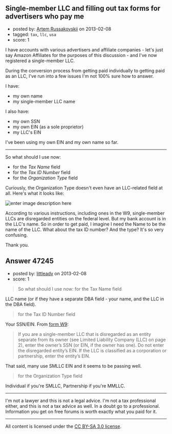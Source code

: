 ## Single-member LLC and filling out tax forms for advertisers who pay me

- posted by: [Artem Russakovskii](https://stackexchange.com/users/-1/6885-artem-russakovskii) on 2013-02-08
- tagged: `tax`, `llc`, `usa`
- score: 1

I have accounts with various advertisers and affiliate companies - let's just say Amazon Affiliates for the purposes of this discussion - and I've now registered a single-member LLC.

During the conversion process from getting paid individually to getting paid as an LLC, I've run into a few issues I'm not 100% sure how to answer.

I have:

 - my own name
 - my single-member LLC name

I also have:

 - my own SSN
 - my own EIN (as a sole proprietor)
 - my LLC's EIN

I've been using my own EIN and my own name so far.


----------


So what should I use now:

 - for the *Tax Name* field
 - for the *Tax ID Number* field
 - for the *Organization Type* field

Curiously, the Organization Type doesn't even have an LLC-related field at all. Here's what it looks like:

![enter image description here][1]


  [1]: http://i.stack.imgur.com/u9yKU.png


According to various instructions, including ones in the W9, single-member LLCs are disregarded entities on the federal level. But my bank account is in the LLC's name. So in order to get paid, I imagine I need the Name to be the name of the LLC. What about the tax ID number? And the type? It's so very confusing.

Thank you.


## Answer 47245

- posted by: [littleadv](https://stackexchange.com/users/-1/13808-littleadv) on 2013-02-08
- score: 1

<blockquote>
  <p>So what should I use now:
  for the Tax Name field</p>
</blockquote>

<p>LLC name (or if they have a separate DBA field - your name, and the LLC in the DBA field).</p>

<blockquote>
  <p>for the Tax ID Number field</p>
</blockquote>

<p>Your SSN/EIN. From <a href="http://www.irs.gov/uac/Form-W-9,-Request-for-Taxpayer-Identification-Number-and-Certification" rel="nofollow">form W9</a>:</p>

<blockquote>
  <p>If you are a single-member LLC that is disregarded as an entity
  separate from its owner (see Limited Liability Company (LLC) on page
  2), enter the owner’s SSN (or EIN, if the owner has one). Do not enter
  the disregarded entity’s EIN. If the LLC is classified as a
  corporation or partnership, enter the entity’s EIN.</p>
</blockquote>

<p>That said, many use SMLLC EIN and it seems to be passing well.</p>

<blockquote>
  <p>for the Organization Type field</p>
</blockquote>

<p>Individual if you're SMLLC, Partnership if you're MMLLC.</p>

<hr>

<p>I'm not a lawyer and this is not a legal advice. I'm not a tax professional either, and this is not a tax advice as well. In a doubt go to a professional. Information you get on free forums is worth exactly what you paid for it.</p>




---

All content is licensed under the [CC BY-SA 3.0 license](https://creativecommons.org/licenses/by-sa/3.0/).
